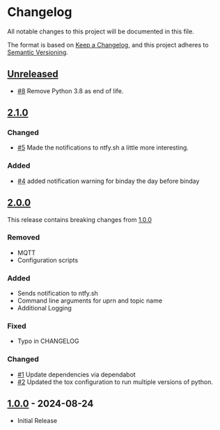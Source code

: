 # Changelog

All notable changes to this project will be documented in this file.

The format is based on [Keep a Changelog](https://keepachangelog.com/en/1.1.0/),
and this project adheres to [Semantic Versioning](https://semver.org/spec/v2.0.0.html).

## [Unreleased]

- [#8](https://github.com/joe-mccarthy/harlow-bindicator/issues/8) Remove Python 3.8 as end of life.

## [2.1.0]

### Changed

- [#5](https://github.com/joe-mccarthy/harlow-bindicator/issues/5) Made the notifications to ntfy.sh a little more interesting.

### Added

- [#4](https://github.com/joe-mccarthy/harlow-bindicator/issues/4) added notification warning for binday the day before binday

## [2.0.0]

This release contains breaking changes from [1.0.0]

### Removed

- MQTT
- Configuration scripts

### Added

- Sends notification to ntfy.sh
- Command line arguments for uprn and topic name
- Additional Logging

### Fixed

- Typo in CHANGELOG
  
### Changed

- [#1](https://github.com/joe-mccarthy/harlow-bindicator/pull/1) Update dependencies via dependabot
- [#2](https://github.com/joe-mccarthy/harlow-bindicator/issues/2) Updated the tox configuration to run multiple versions of python.

## [1.0.0] - 2024-08-24

- Initial Release

[unreleased]: https://github.com/joe-mccarthy/harlow-bindicator/compare/2.1.0...HEAD
[2.1.0]: https://github.com/joe-mccarthy/harlow-bindicator/compare/2.0.0...2.1.0
[2.0.0]: https://github.com/joe-mccarthy/harlow-bindicator/compare/1.0.0...2.0.0
[1.0.0]: https://github.com/joe-mccarthy/harlow-bindicator/releases/tag/1.0.0
